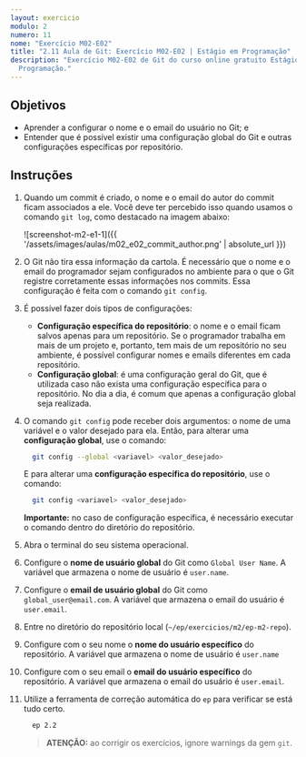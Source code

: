 ```yaml
---
layout: exercicio
modulo: 2
numero: 11
nome: "Exercício M02-E02"
title: "2.11 Aula de Git: Exercício M02-E02 | Estágio em Programação"
description: "Exercício M02-E02 de Git do curso online gratuito Estágio em
  Programação."
---
```


## Objetivos

- Aprender a configurar o nome e o email do usuário no Git; e
- Entender que é possível existir uma configuração global do Git e outras configurações específicas
por repositório.

## Instruções

1. Quando um commit é criado, o nome e o email do autor do commit ficam associados a ele. Você deve
ter percebido isso quando usamos o comando `git log`, como destacado na imagem abaixo:

    ![screenshot-m2-e1-1]({{ '/assets/images/aulas/m02_e02_commit_author.png' | absolute_url }})

2. O Git não tira essa informação da cartola. É necessário que o nome e o email do programador sejam
configurados no ambiente para o que o Git registre corretamente essas informações nos commits. Essa
configuração é feita com o comando `git config`.

3. É possível fazer dois tipos de configurações:
    - **Configuração específica do repositório**: o nome e o email ficam salvos apenas para um
    repositório. Se o programador trabalha em mais de um projeto e, portanto, tem mais de um
    repositório no seu ambiente, é possível configurar nomes e emails diferentes em cada
    repositório.
    - **Configuração global**: é uma configuração geral do Git, que é utilizada caso não exista uma
    configuração específica para o repositório. No dia a dia, é comum que apenas a configuração
    global seja realizada.

4. O comando `git config` pode receber dois argumentos: o nome de uma variável e o valor desejado
para ela. Então, para alterar uma __configuração global__, use o comando:

    ```bash
      git config --global <variavel> <valor_desejado>
    ```

    E para alterar uma __configuração específica do repositório__, use o comando:

    ```bash
      git config <variavel> <valor_desejado>
    ```

    **Importante:** no caso de configuração específica, é necessário executar o comando dentro do
    diretório do repositório.

5. Abra o terminal do seu sistema operacional.

6. Configure o __nome de usuário global__ do Git como `Global User Name`. A variável que armazena o
nome de usuário é `user.name`.

7. Configure o __email de usuário global__ do Git como `global_user@email.com`. A variável que
armazena o email do usuário é `user.email`.

8. Entre no diretório do repositório local (`~/ep/exercicios/m2/ep-m2-repo`).

9. Configure com o seu nome o __nome do usuário específico__ do repositório. A variável que armazena
o nome de usuário é `user.name`

10. Configure com o seu email o __email do usuário específico__ do repositório. A variável que
armazena o email do usuário é `user.email`.

11. Utilize a ferramenta de correção automática do `ep` para verificar se está tudo certo.

    ```bash
      ep 2.2
    ```

    > **ATENÇÃO:** ao corrigir os exercícios, ignore warnings da gem `git`.
